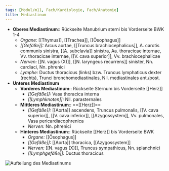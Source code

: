 ```yaml
---
tags: [Modul/m11, Fach/Kardiologie, Fach/Anatomie]
title: Mediastinum
---
```

- **Oberes Mediastinum**:: Rückseite Manubrium sterni bis Vorderseite BWK 1-4
	- *Organe:* [[Thymus]], [[Trachea]], [[Ösophagus]]
	- *[[Gefäße]]:* Arcus aortae, [[Truncus brachiocephalicus]], A. carotis communis sinistra, [[A. subclavia]] sinistra, Aa. thoracicae internae, Vv. thoracicae internae, [[V. cava superior]], Vv. brachiocephalicae
	- *Nerven:* [[N. vagus (X)]], [[N. laryngeus recurrens]] sinister, Nn. cardiaci, Nn. phrenici
	- *Lymphe:* Ductus thoracicus (links) bzw. Truncus lymphaticus dexter (rechts), Trunci bronchomediastinales, Nll. mediastinales ant./post.
- **Unteres Mediastinum**
	- **Vorderes Mediastinum**:: Rückseite Sternum bis Vorderseite [[Herz]]
		- *[[Gefäße]]:* Vasa thoracica interna
		- *[[Lymphknoten]]:* Nll. parasternales
	- **Mittleres Mediastinum**:: ==[[Herz]]==
		- *[[Gefäße]]:* [[Aorta]] ascendens, Truncus pulmonalis, [[V. cava superior]], [[V. cava inferior]], [[Azygossystem]], Vv. pulmonales, Vasa pericardiacophrenica
		- *Nerven:* Nn. phrenici
	- **Hinteres Mediastinum**:: Rückseite [[Herz]] bis Vorderseite BWK
		- *Organe:* [[Ösophagus]]
		- *[[Gefäße]]:* [[Aorta]] thoracica, [[Azygossystem]]
		- *Nerven:* [[N. vagus (X)]], Truncus sympathicus, Nn. splanchnici
		- *[[Lymphgefäße]]:* Ductus thoracicus

![Aufteilung des Mediastinums](https://media-de.amboss.com/media/thumbs/big_59a3b2cb0e67a.jpg)

